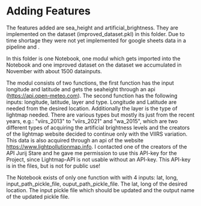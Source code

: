 # Adding Features

The features added are sea_height and artificial_brightness.
They are implemented on the dataset (improved_dataset.pkl) in this folder.
Due to time shortage they were not yet implemented for google sheets data in a pipeline and .

In this folder is one Notebook, one modul which gets imported into the Notebook and one improved dataset on the dataset we accumulated in November with about 1500 datainputs.

The modul consists of two functions, the first function has the input longitude and latitude and gets the seaheight through an api (https://api.open-meteo.com). The second function has the following inputs: longitude, latitude, layer and type. Longitude and Latitude are needed from the desired location. Additionally the layer is the type of lightmap needed. There are various types but mostly its just from the recent years, e.g.: "viirs_2013" to "viirs_2021" and "wa_2015", which are two different types of acquiring the artificial brightness levels and the creators of the lightmap website decided to continue only with the VIIRS variation. This data is also acquired through an api of the website https://www.lightpollutionmap.info. I contacted one of the creators of the API Jurij Stare and he gave me permission to use this API-key for the Project, since Lightmap-API is not usable without an API-key. This API-key is in the files, but is not for public use!

The Notebook exists of only one function with with 4 inputs: lat, long, input_path_pickle_file, ouput_path_pickle_file.
The lat, long of the desired location. The input pickle file which should be updated and the output name of the updated pickle file.